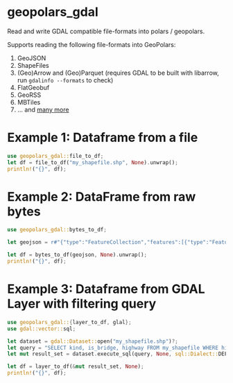 # geopolars_gdal

Read and write GDAL compatible file-formats into polars / geopolars.

Supports reading the following file-formats into GeoPolars:

1. GeoJSON
2. ShapeFiles
3. (Geo)Arrow and (Geo)Parquet (requires GDAL to be built with libarrow, run `gdalinfo --formats` to check)
5. FlatGeobuf
6. GeoRSS
7. MBTiles
8. ... and [many more](https://gdal.org/drivers/vector/index.html)


# Example 1: Dataframe from a file
```rust
use geopolars_gdal::file_to_df;
let df = file_to_df("my_shapefile.shp", None).unwrap();
println!("{}", df);
```

# Example 2: DataFrame from raw bytes
```rust
use geopolars_gdal::bytes_to_df;

let geojson = r#"{"type":"FeatureCollection","features":[{"type":"Feature","properties":{"name":"foo"},"geometry":{"type":"Point","coordinates":[1,2]}},{"type":"Feature","properties":{"name":"bar"},"geometry":{"type":"Point","coordinates":[3,4]}}]}"#.as_bytes().to_vec();

let df = bytes_to_df(geojson, None).unwrap();
println!("{}", df);
```

# Example 3: Dataframe from GDAL Layer with filtering query
```rust
use geopolars_gdal::{layer_to_df, glal};
use gdal::vector::sql;

let dataset = gdal::Dataset::open("my_shapefile.shp")?;
let query = "SELECT kind, is_bridge, highway FROM my_shapefile WHERE highway = 'pedestrian'";
let mut result_set = dataset.execute_sql(query, None, sql::Dialect::DEFAULT).unwrap().unwrap();

let df = layer_to_df(&mut result_set, None);
println!("{}", df);
```
